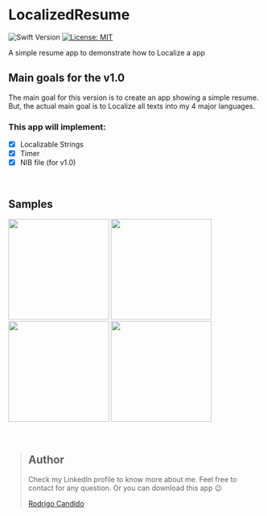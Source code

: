 # LocalizedResume
![Swift Version](https://img.shields.io/badge/Swift-5.3-F16D39.svg?style=flat)
[![License: MIT](https://img.shields.io/badge/License-MIT-yellow.svg)](https://opensource.org/licenses/MIT)

A simple resume app to demonstrate how to Localize a app

## Main goals for the v1.0

The main goal for this version is to create an app showing a simple resume. But, the actual main goal is to Localize all texts into my 4 major languages.

### This app will implement:
- [X] Localizable Strings
- [X] Timer
- [X] NIB file (for v1.0)

<br />

## Samples

<p float="left">
  <img src="https://github.com/rodri2d2/TheRealmNotebookApp/blob/hotfix/v1.01/gifs/1.gif" width="200" />
  <img src="https://github.com/rodri2d2/TheRealmNotebookApp/blob/hotfix/v1.01/gifs/2.gif" width="200" />
  <img src="https://github.com/rodri2d2/TheRealmNotebookApp/blob/hotfix/v1.01/gifs/3.gif" width="200" /> 
  <img src="https://github.com/rodri2d2/TheRealmNotebookApp/blob/hotfix/v1.01/gifs/3.gif" width="200" /> 
</p>
<br />  


> ## Author
>Check my LinkedIn profile to know more about me. Feel free to contact for any question.
>Or you can download this app :wink:
>
>[Rodrigo Candido](www.linkedin.com/in/rodricandido)